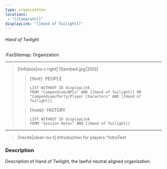 ```yaml
---
type: organization
locations:
 - "[[Camarath]]"
displayLink: "[[Hand of Twilight]]"
---
```


###### Hand of Twilight
<span class="sub2">:FasSitemap: Organization</span>
___

> [!infobox|no-t right]
> ![[embed.jpg|350]]
>>[!hint]- PEOPLE
>>```dataview
>>LIST WITHOUT ID displayLink
>>FROM "Compendium/NPCs" AND [[Hand of Twilight]] OR "Compendium/Party/Player Characters" AND [[Hand of Twilight]]
>
>>[!note]- HISTORY
>>```dataview
>>LIST WITHOUT ID displayLink
>>FROM "Session Notes" AND [[Hand of Twilight]]
---

> [!recite|clean no-t]
>	Introduction for players
>^IntroText

### Description
Description of Hand of Twilight, the lawful neutral aligned organization.
